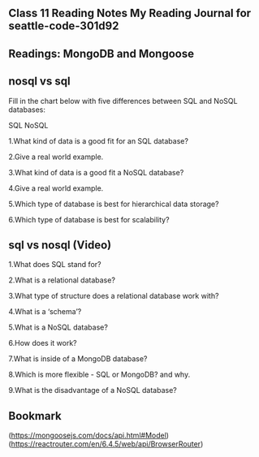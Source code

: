## Class 11 Reading Notes My Reading Journal for seattle-code-301d92

## Readings:  MongoDB and Mongoose

## nosql vs sql

Fill in the chart below with five differences between SQL and NoSQL databases:

SQL	                  NoSQL





1.What kind of data is a good fit for an SQL database?

2.Give a real world example.

3.What kind of data is a good fit a NoSQL database?

4.Give a real world example.

5.Which type of database is best for hierarchical data storage?

6.Which type of database is best for scalability?

## sql vs nosql (Video)

1.What does SQL stand for?

2.What is a relational database?

3.What type of structure does a relational database work with?

4.What is a ‘schema’?

5.What is a NoSQL database?

6.How does it work?

7.What is inside of a MongoDB database?

8.Which is more flexible - SQL or MongoDB? and why.

9.What is the disadvantage of a NoSQL database?

## Bookmark 
(https://mongoosejs.com/docs/api.html#Model)
(https://reactrouter.com/en/6.4.5/web/api/BrowserRouter)
